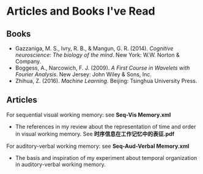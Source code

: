 ﻿# Articles and Books I've Read
## Books
- Gazzaniga, M. S., Ivry, R. B., & Mangun, G. R. (2014). *Cognitive neuroscience: The biology of the mind*. New York: W.W. Norton & Company.
- Boggess, A., Narcowich, F. J. (2009). *A First Course in Wavelets with Fourier Analysis*. New Jersey: John Wiley & Sons, Inc.
- Zhihua, Z. (2016). *Machine Learning*. Beijing: Tsinghua University Press.

## Articles
For sequential visual working memory: see **Seq-Vis Memory.xml**
- The references in my review about the representation of time and order in visual working memory. See **时序信息在工作记忆中的表征.pdf**

For auditory-verbal working memory: see **Seq-Aud-Verbal Memory.xml**
- The basis and inspiration of my experiment about temporal organization in auditory-verbal working memory.
